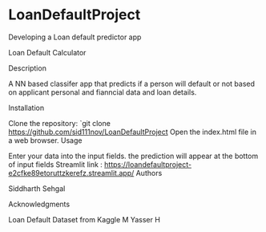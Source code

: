 # LoanDefaultProject
Developing a Loan default predictor app

Loan Default Calculator

Description

A NN based classifer app that predicts if a person will default or not based on applicant personal and fianncial data and loan details.

Installation

Clone the repository: `git clone https://github.com/sid111nov/LoanDefaultProject
Open the index.html file in a web browser.
Usage

Enter your data into the input fields.
the prediction will appear at the bottom of input fields 
Streamlit link : https://loandefaultproject-e2cfke89etoruttzkerefz.streamlit.app/
Authors

Siddharth Sehgal

Acknowledgments

Loan Default Dataset from Kaggle M Yasser H
